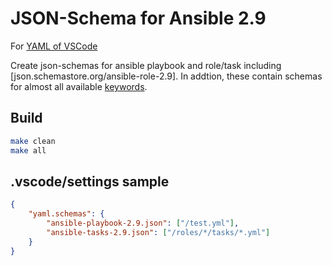 # JSON-Schema for Ansible 2.9

For [YAML of VSCode][redhat.vscode-yaml]

Create json-schemas for ansible playbook and role/task including [json.schemastore.org/ansible-role-2.9].
In addtion, these contain schemas for almost all available [keywords][ansible-keywords].

## Build
```sh
make clean
make all
```

## .vscode/settings sample
```json
{
    "yaml.schemas": {
        "ansible-playbook-2.9.json": ["/test.yml"],
        "ansible-tasks-2.9.json": ["/roles/*/tasks/*.yml"]
    }
}
```

[redhat.vscode-yaml]: https://marketplace.visualstudio.com/items?itemName=redhat.vscode-yaml
[json.schemastore/ansible-role-2.9]: https://json.schemastore.org/ansible-role-2.9
[ansible-keywords]: https://docs.ansible.com/ansible/2.9/reference_appendices/playbooks_keywords.html#term-until